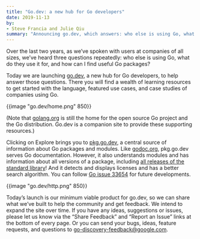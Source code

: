 ```yaml
---
title: "Go.dev: a new hub for Go developers"
date: 2019-11-13
by:
- Steve Francia and Julie Qiu
summary: "Announcing go.dev, which answers: who else is using Go, what do they use it for, and how can I find useful Go packages?"
---
```



Over the last two years,
as we’ve spoken with users at companies of all sizes,
we’ve heard three questions repeatedly:
who else is using Go,
what do they use it for,
and how can I find useful Go packages?

Today we are launching [go.dev](/), a new hub for Go developers,
to help answer those questions.
There you will find a wealth of learning resources to get started with the language,
featured use cases, and case studies of companies using Go.

{{image "go.dev/home.png" 850}}

(Note that [golang.org](/) is still the home for the
open source Go project and the Go distribution.
Go.dev is a companion site to provide these supporting resources.)

Clicking on Explore brings you to [pkg.go.dev](https://pkg.go.dev/),
a central source of information about Go packages and modules.
Like [godoc.org](https://godoc.org/), pkg.go.dev serves Go documentation.
However, it also understands modules and has information
about all versions of a package, including
[all releases of the standard library](https://pkg.go.dev/std?tab=versions)!
And it detects and displays licenses and has a better search algorithm.
You can follow
[Go issue 33654](/issue/33654) for future developments.

{{image "go.dev/http.png" 850}}

Today’s launch is our minimum viable product for go.dev,
so we can share what we’ve built to help the community and get feedback.
We intend to expand the site over time.
If you have any ideas, suggestions or issues,
please let us know via the “Share Feedback” and “Report an Issue” links at the bottom of every page.
Or you can send your bugs, ideas, feature requests, and questions to
[go-discovery-feedback@google.com](mailto:go-discovery-feedback@google.com).

